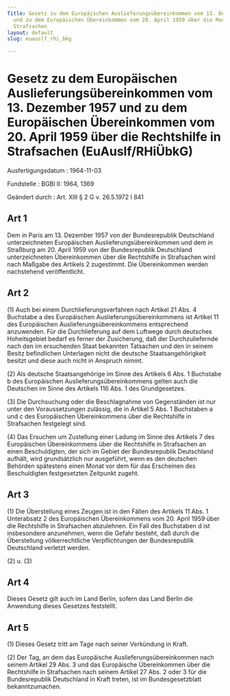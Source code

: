 ```yaml
---
Title: Gesetz zu dem Europäischen Auslieferungsübereinkommen vom 13. Dezember 1957
  und zu dem Europäischen Übereinkommen vom 20. April 1959 über die Rechtshilfe in
  Strafsachen
layout: default
slug: euauslf_rhi_bkg

---
```


# Gesetz zu dem Europäischen Auslieferungsübereinkommen vom 13. Dezember 1957 und zu dem Europäischen Übereinkommen vom 20. April 1959 über die Rechtshilfe in Strafsachen (EuAuslf/RHiÜbkG)

Ausfertigungsdatum
:   1964-11-03

Fundstelle
:   BGBl II: 1964, 1369

Geändert durch
:   Art. XIII § 2 G v. 26.5.1972 I 841


## Art 1

Dem in Paris am 13. Dezember 1957 von der Bundesrepublik Deutschland
unterzeichneten Europäischen Auslieferungsübereinkommen und dem in
Straßburg am 20. April 1959 von der Bundesrepublik Deutschland
unterzeichneten Übereinkommen über die Rechtshilfe in Strafsachen wird
nach Maßgabe des Artikels 2 zugestimmt. Die Übereinkommen werden
nachstehend veröffentlicht.


## Art 2

(1) Auch bei einem Durchlieferungsverfahren nach Artikel 21 Abs. 4
Buchstabe a des Europäischen Auslieferungsübereinkommens ist Artikel
11 des Europäischen Auslieferungsübereinkommens entsprechend
anzuwenden. Für die Durchlieferung auf dem Luftwege durch deutsches
Hoheitsgebiet bedarf es ferner der Zusicherung, daß der
Durchzuliefernde nach den im ersuchenden Staat bekannten Tatsachen und
den in seinem Besitz befindlichen Unterlagen nicht die deutsche
Staatsangehörigkeit besitzt und diese auch nicht in Anspruch nimmt.

(2) Als deutsche Staatsangehörige im Sinne des Artikels 6 Abs. 1
Buchstabe b des Europäischen Auslieferungsübereinkommens gelten auch
die Deutschen im Sinne des Artikels 116 Abs. 1 des Grundgesetzes.

(3) Die Durchsuchung oder die Beschlagnahme von Gegenständen ist nur
unter den Voraussetzungen zulässig, die in Artikel 5 Abs. 1 Buchstaben
a und c des Europäischen Übereinkommens über die Rechtshilfe in
Strafsachen festgelegt sind.

(4) Das Ersuchen um Zustellung einer Ladung im Sinne des Artikels 7
des Europäischen Übereinkommens über die Rechtshilfe in Strafsachen an
einen Beschuldigten, der sich im Gebiet der Bundesrepublik Deutschland
aufhält, wird grundsätzlich nur ausgeführt, wenn es den deutschen
Behörden spätestens einen Monat vor dem für das Erscheinen des
Beschuldigten festgesetzten Zeitpunkt zugeht.


## Art 3

(1) Die Überstellung eines Zeugen ist in den Fällen des Artikels 11
Abs. 1 Unterabsatz 2 des Europäischen Übereinkommens vom 20. April
1959 über die Rechtshilfe in Strafsachen abzulehnen. Ein Fall des
Buchstaben d ist insbesondere anzunehmen, wenn die Gefahr besteht, daß
durch die Überstellung völkerrechtliche Verpflichtungen der
Bundesrepublik Deutschland verletzt werden.

(2) u. (3)


## Art 4

Dieses Gesetz gilt auch im Land Berlin, sofern das Land Berlin die
Anwendung dieses Gesetzes feststellt.


## Art 5

(1) Dieses Gesetz tritt am Tage nach seiner Verkündung in Kraft.

(2) Der Tag, an dem das Europäische Auslieferungsübereinkommen nach
seinem Artikel 29 Abs. 3 und das Europäische Übereinkommen über die
Rechtshilfe in Strafsachen nach seinem Artikel 27 Abs. 2 oder 3 für
die Bundesrepublik Deutschland in Kraft treten, ist im
Bundesgesetzblatt bekanntzumachen.


